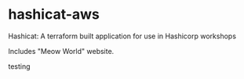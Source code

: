 # hashicat-aws
Hashicat: A terraform built application for use in Hashicorp workshops

Includes "Meow World" website.

testing
